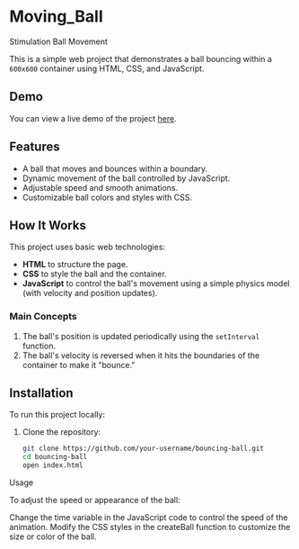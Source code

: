 # Moving_Ball

Stimulation Ball Movement

This is a simple web project that demonstrates a ball bouncing within a `600x600` container using HTML, CSS, and JavaScript.

## Demo
You can view a live demo of the project [here](#).

## Features

- A ball that moves and bounces within a boundary.
- Dynamic movement of the ball controlled by JavaScript.
- Adjustable speed and smooth animations.
- Customizable ball colors and styles with CSS.

## How It Works

This project uses basic web technologies:
- **HTML** to structure the page.
- **CSS** to style the ball and the container.
- **JavaScript** to control the ball's movement using a simple physics model (with velocity and position updates).

### Main Concepts
1. The ball's position is updated periodically using the `setInterval` function.
2. The ball's velocity is reversed when it hits the boundaries of the container to make it "bounce."

## Installation

To run this project locally:

1. Clone the repository:

   ```bash
   git clone https://github.com/your-username/bouncing-ball.git
   cd bouncing-ball
   open index.html
   
Usage

To adjust the speed or appearance of the ball:

Change the time variable in the JavaScript code to control the speed of the animation.
Modify the CSS styles in the createBall function to customize the size or color of the ball.

